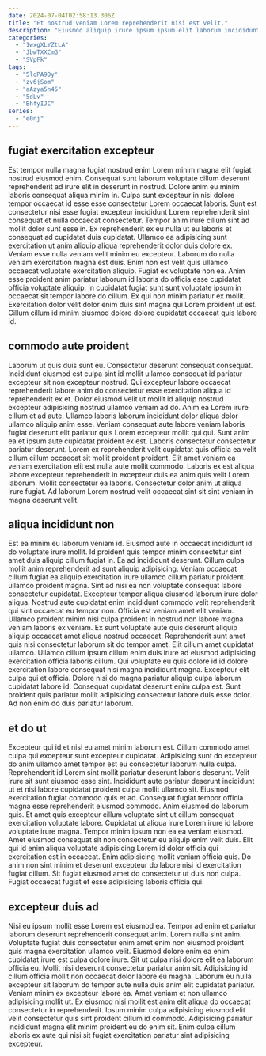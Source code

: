 ```yaml
---
date: 2024-07-04T02:58:13.306Z
title: "Et nostrud veniam Lorem reprehenderit nisi est velit."
description: "Eiusmod aliquip irure ipsum ipsum elit laborum incididunt excepteur ea cupidatat dolor adipisicing officia id enim. Elit laborum nulla dolor esse anim."
categories:
  - "1wxgXLYZtLA"
  - "JbwTXXCmG"
  - "SVpFk"
tags:
  - "5lqPA9Dy"
  - "zv6jSom"
  - "aAzya5n45"
  - "5dLv"
  - "BhfyIJC"
series:
  - "e0nj"
---
```



## fugiat exercitation excepteur

Est tempor nulla magna fugiat nostrud enim Lorem minim magna elit fugiat nostrud eiusmod enim. Consequat sunt laborum voluptate cillum deserunt reprehenderit ad irure elit in deserunt in nostrud. Dolore anim eu minim laboris consequat aliqua minim in. Culpa sunt excepteur in nisi dolore tempor occaecat id esse esse consectetur Lorem occaecat laboris. Sunt est consectetur nisi esse fugiat excepteur incididunt Lorem reprehenderit sint consequat et nulla occaecat consectetur. Tempor anim irure cillum sint ad mollit dolor sunt esse in.
Ex reprehenderit ex eu nulla ut eu laboris et consequat ad cupidatat duis cupidatat. Ullamco ea adipisicing sunt exercitation ut anim aliquip aliqua reprehenderit dolor duis dolore ex. Veniam esse nulla veniam velit minim eu excepteur. Laborum do nulla veniam exercitation magna est duis. Enim non est velit quis ullamco occaecat voluptate exercitation aliquip. Fugiat ex voluptate non ea. Anim esse proident anim pariatur laborum id laboris do officia esse cupidatat officia voluptate aliquip.
In cupidatat fugiat sunt sunt voluptate ipsum in occaecat sit tempor labore do cillum. Ex qui non minim pariatur ex mollit. Exercitation dolor velit dolor enim duis sint magna qui Lorem proident ut est. Cillum cillum id minim eiusmod dolore dolore cupidatat occaecat quis labore id.

## commodo aute proident

Laborum ut quis duis sunt eu. Consectetur deserunt consequat consequat. Incididunt eiusmod est culpa sint id mollit ullamco consequat id pariatur excepteur sit non excepteur nostrud. Qui excepteur labore occaecat reprehenderit labore anim do consectetur esse exercitation aliqua id reprehenderit ex et. Dolor eiusmod velit ut mollit id aliquip nostrud excepteur adipisicing nostrud ullamco veniam ad do. Anim ea Lorem irure cillum et ad aute.
Ullamco laboris laborum incididunt dolor aliqua dolor ullamco aliquip anim esse. Veniam consequat aute labore veniam laboris fugiat deserunt elit pariatur quis Lorem excepteur mollit qui qui. Sunt anim ea et ipsum aute cupidatat proident ex est. Laboris consectetur consectetur pariatur deserunt. Lorem ex reprehenderit velit cupidatat quis officia ea velit cillum cillum occaecat sit mollit proident proident.
Elit amet veniam ea veniam exercitation elit est nulla aute mollit commodo. Laboris ex est aliqua labore excepteur reprehenderit in excepteur duis ea anim quis velit Lorem laborum. Mollit consectetur ea laboris. Consectetur dolor anim ut aliqua irure fugiat. Ad laborum Lorem nostrud velit occaecat sint sit sint veniam in magna deserunt velit.

## aliqua incididunt non

Est ea minim eu laborum veniam id. Eiusmod aute in occaecat incididunt id do voluptate irure mollit. Id proident quis tempor minim consectetur sint amet duis aliquip cillum fugiat in. Ea ad incididunt deserunt. Cillum culpa mollit anim reprehenderit ad sunt aliquip adipisicing. Veniam occaecat cillum fugiat ea aliquip exercitation irure ullamco cillum pariatur proident ullamco proident magna. Sint ad nisi ea non voluptate consequat labore consectetur cupidatat.
Excepteur tempor aliqua eiusmod laborum irure dolor aliqua. Nostrud aute cupidatat enim incididunt commodo velit reprehenderit qui sint occaecat eu tempor non. Officia est veniam amet elit veniam. Ullamco proident minim nisi culpa proident in nostrud non labore magna veniam laboris ex veniam. Ex sunt voluptate aute quis deserunt aliquip aliquip occaecat amet aliqua nostrud occaecat. Reprehenderit sunt amet quis nisi consectetur laborum sit do tempor amet. Elit cillum amet cupidatat ullamco.
Ullamco cillum ipsum cillum enim duis irure ad eiusmod adipisicing exercitation officia laboris cillum. Qui voluptate eu quis dolore id id dolore exercitation labore consequat nisi magna incididunt magna. Excepteur elit culpa qui et officia. Dolore nisi do magna pariatur aliquip culpa laborum cupidatat labore id. Consequat cupidatat deserunt enim culpa est. Sunt proident quis pariatur mollit adipisicing consectetur labore duis esse dolor. Ad non enim do duis pariatur laborum.

## et do ut

Excepteur qui id et nisi eu amet minim laborum est. Cillum commodo amet culpa qui excepteur sunt excepteur cupidatat. Adipisicing sunt do excepteur do anim ullamco amet tempor est eu consectetur laborum nulla culpa. Reprehenderit id Lorem sint mollit pariatur deserunt laboris deserunt. Velit irure sit sunt eiusmod esse sint. Incididunt aute pariatur deserunt incididunt ut et nisi labore cupidatat proident culpa mollit ullamco sit. Eiusmod exercitation fugiat commodo quis et ad.
Consequat fugiat tempor officia magna esse reprehenderit eiusmod commodo. Anim eiusmod do laborum quis. Et amet quis excepteur cillum voluptate sint ut cillum consequat exercitation voluptate labore. Cupidatat ut aliqua irure Lorem irure id labore voluptate irure magna.
Tempor minim ipsum non ea ea veniam eiusmod. Amet eiusmod consequat sit non consectetur eu aliquip enim velit duis. Elit qui id enim aliqua voluptate adipisicing Lorem id dolor officia qui exercitation est in occaecat. Enim adipisicing mollit veniam officia quis. Do anim non sint minim et deserunt excepteur do labore nisi id exercitation fugiat cillum. Sit fugiat eiusmod amet do consectetur ut duis non culpa. Fugiat occaecat fugiat et esse adipisicing laboris officia qui.

## excepteur duis ad

Nisi eu ipsum mollit esse Lorem est eiusmod ea. Tempor ad enim et pariatur laborum deserunt reprehenderit consequat anim. Lorem nulla sint anim. Voluptate fugiat duis consectetur enim amet enim non eiusmod proident quis magna exercitation ullamco velit.
Eiusmod dolore enim ea enim cupidatat irure est culpa dolore irure. Sit ut culpa nisi dolore elit ea laborum officia eu. Mollit nisi deserunt consectetur pariatur anim sit. Adipisicing id cillum officia mollit non occaecat dolor labore eu magna.
Laborum eu nulla excepteur sit laborum do tempor aute nulla duis anim elit cupidatat pariatur. Veniam minim ex excepteur labore ea. Amet veniam et non ullamco adipisicing mollit ut. Ex eiusmod nisi mollit est anim elit aliqua do occaecat consectetur in reprehenderit. Ipsum minim culpa adipisicing eiusmod elit velit consectetur quis sint proident cillum id commodo. Adipisicing pariatur incididunt magna elit minim proident eu do enim sit. Enim culpa cillum laboris ex aute qui nisi sit fugiat exercitation pariatur sint adipisicing excepteur.

